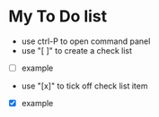 # My To Do list
- use ctrl-P to open command panel
- use "[ ]" to create a check list
- [ ] example
- use "[x]" to tick off check list item
- [x] example